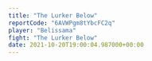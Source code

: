 ```yaml
---
title: "The Lurker Below"
reportCode: "6AVWPgm8tYbcFC2q"
player: "Belissama"
fight: "The Lurker Below"
date: 2021-10-20T19:00:04.987000+00:00
---
```

